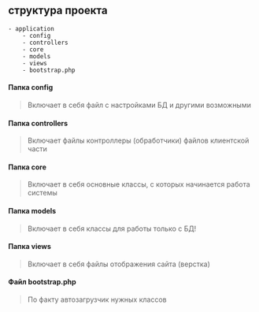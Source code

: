## структура проекта

    - application
        - config
        - controllers
        - core
        - models
        - views
        - bootstrap.php
        
#### Папка config
> Включает в себя файл с настройками БД и другими возможными

#### Папка controllers
> Включает файлы контроллеры (обработчики) файлов клиентской части

#### Папка core
> Включает в себя основные классы, с которых начинается работа системы

#### Папка models
> Включает в себя классы для работы только с БД!

#### Папка views

> Включает в себя файлы отображения сайта (верстка)

#### Файл bootstrap.php

> По факту автозагрузчик нужных классов
